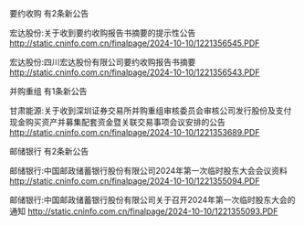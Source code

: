 要约收购 有2条新公告 

宏达股份:关于收到要约收购报告书摘要的提示性公告 http://static.cninfo.com.cn/finalpage/2024-10-10/1221356545.PDF 

宏达股份:四川宏达股份有限公司要约收购报告书摘要 http://static.cninfo.com.cn/finalpage/2024-10-10/1221356543.PDF 

并购重组 有1条新公告 

甘肃能源:关于收到深圳证券交易所并购重组审核委员会审核公司发行股份及支付现金购买资产并募集配套资金暨关联交易事项会议安排的公告 http://static.cninfo.com.cn/finalpage/2024-10-10/1221353689.PDF 

邮储银行 有2条新公告 

邮储银行:中国邮政储蓄银行股份有限公司2024年第一次临时股东大会会议资料 http://static.cninfo.com.cn/finalpage/2024-10-10/1221355094.PDF 

邮储银行:中国邮政储蓄银行股份有限公司关于召开2024年第一次临时股东大会的通知 http://static.cninfo.com.cn/finalpage/2024-10-10/1221355093.PDF 

